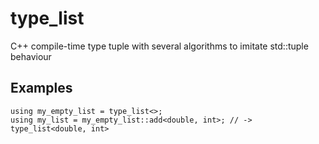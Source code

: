 # type_list
C++ compile-time type tuple with several algorithms to imitate std::tuple behaviour

## Examples

```
using my_empty_list = type_list<>;
using my_list = my_empty_list::add<double, int>; // -> type_list<double, int>
```
